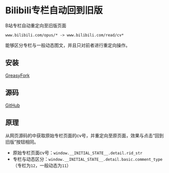 # Bilibili专栏自动回到旧版
B站专栏自动重定向至旧版页面

```
www.bilibili.com/opus/* -> www.bilibili.com/read/cv*
```

能够区分专栏与一般动态图文，并且只对前者进行重定向操作。

## 安装
[GreasyFork](https://greasyfork.org/zh-CN/scripts/1506999-Bilibili专栏自动回到旧版)

## 源码
[GitHub](https://github.com/Xyc1596/bilibili-article-old)

## 原理
从网页源码的中获取原始专栏页面的cv号，并重定向至原页面，效果与点击“回到旧版”按钮相同。
* 原始专栏页面cv号：`window.__INITIAL_STATE__.detail.rid_str`
* 专栏与动态区分：`window.__INITIAL_STATE__.detail.basic.comment_type`（专栏为`12`，一般动态为`11`）
